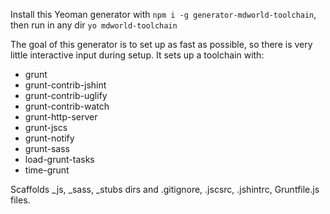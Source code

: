 Install this Yeoman generator with ```npm i -g generator-mdworld-toolchain```, then run in any dir ```yo mdworld-toolchain```

The goal of this generator is to set up as fast as possible, so there is very little interactive input during setup. It sets up a toolchain with:

* grunt
* grunt-contrib-jshint
* grunt-contrib-uglify
* grunt-contrib-watch
* grunt-http-server
* grunt-jscs
* grunt-notify
* grunt-sass
* load-grunt-tasks
* time-grunt

Scaffolds \_js, \_sass, \_stubs dirs and .gitignore, .jscsrc, .jshintrc, Gruntfile.js files.
